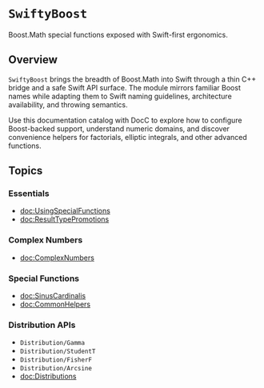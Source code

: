 # ``SwiftyBoost``

Boost.Math special functions exposed with Swift-first ergonomics.

## Overview

`SwiftyBoost` brings the breadth of Boost.Math into Swift through a thin C++ bridge and a safe Swift API surface. The module mirrors familiar Boost names while adapting them to Swift naming guidelines, architecture availability, and throwing semantics.

Use this documentation catalog with DocC to explore how to configure Boost-backed support, understand numeric domains, and discover convenience helpers for factorials, elliptic integrals, and other advanced functions.

## Topics

### Essentials

- <doc:UsingSpecialFunctions>
- <doc:ResultTypePromotions>

### Complex Numbers

- <doc:ComplexNumbers>

### Special Functions

- <doc:SinusCardinalis>
- <doc:CommonHelpers>

### Distribution APIs

- ``Distribution/Gamma``
- ``Distribution/StudentT``
- ``Distribution/FisherF``
- ``Distribution/Arcsine``
- <doc:Distributions>

